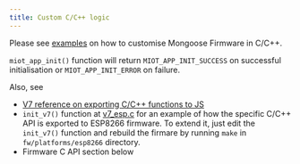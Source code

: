 ```yaml
---
title: Custom C/C++ logic
---
```


Please see
[examples](https://github.com/cesanta/mongoose-iot/tree/master/fw/examples)
on how to customise Mongoose Firmware in C/C++.

`miot_app_init()` function will return `MIOT_APP_INIT_SUCCESS` on successful
initialisation or `MIOT_APP_INIT_ERROR` on failure.

Also, see
- [V7 reference on exporting C/C++ functions to
  JS](https://docs.cesanta.com/v7/#_call_c_c_function_from_javascript)
- `init_v7()` function at
  [v7_esp.c](https://github.com/cesanta/mongoose-iot/blob/master/fw/platforms/esp8266/user/v7_esp.c)
  for an example of how the specific C/C++ API is exported to ESP8266 firmware. To
  extend it, just edit the `init_v7()` function and rebuild the firmare by running
  `make` in `fw/platforms/esp8266` directory.
- Firmware C API section below
